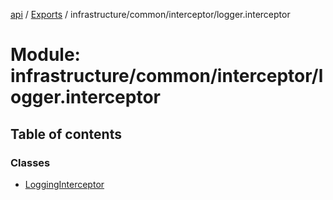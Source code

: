 [api](../README.md) / [Exports](../modules.md) / infrastructure/common/interceptor/logger.interceptor

# Module: infrastructure/common/interceptor/logger.interceptor

## Table of contents

### Classes

- [LoggingInterceptor](../classes/infrastructure_common_interceptor_logger_interceptor.LoggingInterceptor.md)
